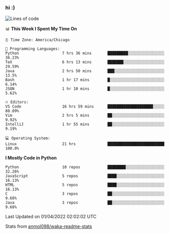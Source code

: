 ### hi :)

<!--START_SECTION:waka-->
![Lines of code](https://img.shields.io/badge/From%20Hello%20World%20I%27ve%20Written-505%20Thousand%20lines%20of%20code-blue)

📊 **This Week I Spent My Time On** 

```text
⌚︎ Time Zone: America/Chicago

💬 Programming Languages: 
Python                   7 hrs 36 mins       █████████░░░░░░░░░░░░░░░░   36.23% 
TeX                      6 hrs 13 mins       ███████░░░░░░░░░░░░░░░░░░   29.59% 
Java                     2 hrs 50 mins       ███░░░░░░░░░░░░░░░░░░░░░░   13.5% 
Bash                     1 hr 17 mins        █░░░░░░░░░░░░░░░░░░░░░░░░   6.14% 
JSON                     1 hr 10 mins        █░░░░░░░░░░░░░░░░░░░░░░░░   5.62%

🔥 Editors: 
VS Code                  16 hrs 59 mins      ████████████████████░░░░░   80.89% 
Vim                      2 hrs 5 mins        ██░░░░░░░░░░░░░░░░░░░░░░░   9.92% 
IntelliJ                 1 hr 55 mins        ██░░░░░░░░░░░░░░░░░░░░░░░   9.19%

💻 Operating System: 
Linux                    21 hrs              █████████████████████████   100.0%

```

**I Mostly Code in Python** 

```text
Python                   10 repos            ████████░░░░░░░░░░░░░░░░░   32.26% 
JavaScript               5 repos             ████░░░░░░░░░░░░░░░░░░░░░   16.13% 
HTML                     5 repos             ████░░░░░░░░░░░░░░░░░░░░░   16.13% 
C                        3 repos             ██░░░░░░░░░░░░░░░░░░░░░░░   9.68% 
Java                     3 repos             ██░░░░░░░░░░░░░░░░░░░░░░░   9.68%

```



 Last Updated on 01/04/2022 02:02:02 UTC
<!--END_SECTION:waka-->

Stats from [anmol098/waka-readme-stats](https://github.com/anmol098/waka-readme-stats)